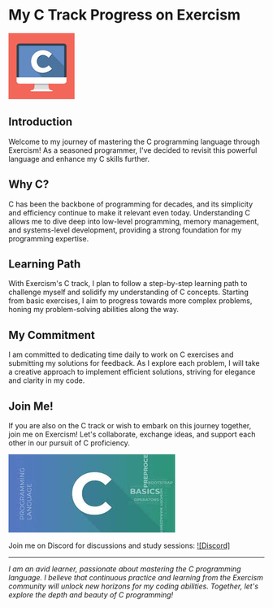 # My C Track Progress on Exercism

![C Language](c_language.jpg)

## Introduction

Welcome to my journey of mastering the C programming language through Exercism! As a seasoned programmer, I've decided to revisit this powerful language and enhance my C skills further.

## Why C?

C has been the backbone of programming for decades, and its simplicity and efficiency continue to make it relevant even today. Understanding C allows me to dive deep into low-level programming, memory management, and systems-level development, providing a strong foundation for my programming expertise.

## Learning Path

With Exercism's C track, I plan to follow a step-by-step learning path to challenge myself and solidify my understanding of C concepts. Starting from basic exercises, I aim to progress towards more complex problems, honing my problem-solving abilities along the way.

## My Commitment

I am committed to dedicating time daily to work on C exercises and submitting my solutions for feedback. As I explore each problem, I will take a creative approach to implement efficient solutions, striving for elegance and clarity in my code.

## Join Me!

If you are also on the C track or wish to embark on this journey together, join me on Exercism! Let's collaborate, exchange ideas, and support each other in our pursuit of C proficiency.

![Coding in C](coding_in_c.jpg)


Join me on Discord for discussions and study sessions:
[![Discord]](https://discord.gg/dJgdBgKV)


---
*I am an avid learner, passionate about mastering the C programming language. I believe that continuous practice and learning from the Exercism community will unlock new horizons for my coding abilities. Together, let's explore the depth and beauty of C programming!* 
